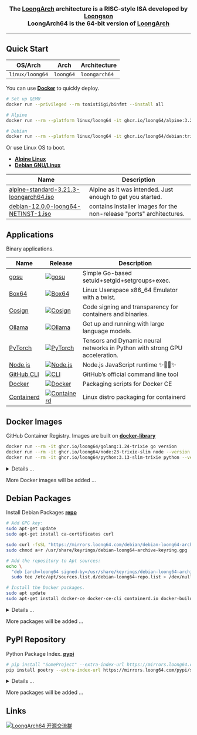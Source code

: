 <h3 align="center">The <a href="https://wiki.debian.org/LoongArch">LoongArch</a> architecture is a RISC-style ISA developed by <a href="https://www.loongson.cn/">Loongson</a> <br> LoongArch64 is the 64-bit version of <a href="https://wiki.debian.org/LoongArch">LoongArch</a></h3>

------------------------------

## Quick Start

| OS/Arch         | Arch      | Architecture   |
| --------------- | --------- | -------------- |
| `linux/loong64` | `loong64` | `loongarch64`  |

You can use **[Docker](https://docs.docker.com/get-started/get-docker/)** to quickly deploy.

```bash
# Set up QEMU
docker run --privileged --rm tonistiigi/binfmt --install all

# Alpine
docker run --rm --platform linux/loong64 -it ghcr.io/loong64/alpine:3.21 sh

# Debian
docker run --rm --platform linux/loong64 -it ghcr.io/loong64/debian:trixie-slim bash
```

Or use Linux OS to boot.

- **[Alpine Linux](https://www.alpinelinux.org/downloads/)** 
- **[Debian GNU/Linux](https://cdimage.debian.org/cdimage/ports/snapshots/2025-04-01/)** 

| Name                                                                                                                                              | Description                                                          |
| ------------------------------------------------------------------------------------------------------------------------------------------------- | -------------------------------------------------------------------- |
| [alpine-standard-3.21.3-loongarch64.iso](https://dl-cdn.alpinelinux.org/alpine/v3.21/releases/loongarch64/alpine-standard-3.21.3-loongarch64.iso) | Alpine as it was intended. Just enough to get you started.           |
| [debian-12.0.0-loong64-NETINST-1.iso](https://cdimage.debian.org/cdimage/ports/snapshots/2025-04-01/debian-12.0.0-loong64-NETINST-1.iso)          | contains installer images for the non-release "ports" architectures. |

## Applications

Binary applications.

| Name                                                                   | Release                                                                                                                                                            | Description                                                                 |
| ---------------------------------------------------------------------- | ------------------------------------------------------------------------------------------------------------------------------------------------------------------ | --------------------------------------------------------------------------- |
| [gosu](https://github.com/tianon/gosu)                                 | <a href="https://github.com/loong64/gosu"><img alt="gosu" src="https://img.shields.io/github/release/loong64/gosu.svg"/></a>                                       | Simple Go-based setuid+setgid+setgroups+exec.                               |
| [Box64](https://github.com/loong64/box64)                              | <a href="https://github.com/loong64/box64"><img alt="Box64" src="https://img.shields.io/github/release/loong64/box64.svg"/></a>                                    | Linux Userspace x86_64 Emulator with a twist.                               |
| [Cosign](https://github.com/loong64/cosign)                            | <a href="https://github.com/loong64/cosign"><img alt="Cosign" src="https://img.shields.io/github/release/loong64/cosign.svg"/></a>                                 | Code signing and transparency for containers and binaries.                  |
| [Ollama](https://github.com/loong64/ollama)                            | <a href="https://github.com/loong64/ollama"><img alt="Ollama" src="https://img.shields.io/github/release/loong64/ollama.svg"/></a>                                 | Get up and running with large language models.                              |
| [PyTorch](https://github.com/loong64/pytorch)                          | <a href="https://github.com/loong64/pytorch"><img alt="PyTorch" src="https://img.shields.io/github/release/loong64/pytorch.svg"/></a>                              | Tensors and Dynamic neural networks in Python with strong GPU acceleration. |
| [Node.js](https://github.com/loong64/node/releases)                    | <a href="https://github.com/loong64/node/releases"><img alt="Node.js" src="https://img.shields.io/github/release/loong64/node.svg"/></a>                           | Node.js JavaScript runtime ✨🐢🚀✨                                       |
| [GitHub CLI](https://github.com/loong64/cli)                           | <a href="https://github.com/loong64/cli"><img alt="CLI" src="https://img.shields.io/github/release/loong64/cli.svg"/></a>                                          | GitHub’s official command line tool                                         |
| [Docker](https://github.com/loong64/docker-ce-packaging/releases)      | <a href="https://github.com/loong64/docker-ce-packaging"><img alt="Docker" src="https://img.shields.io/github/release/loong64/docker-ce-packaging.svg"/></a>       | Packaging scripts for Docker CE                                             |
| [Containerd](https://github.com/loong64/containerd-packaging/releases) | <a href="https://github.com/loong64/containerd-packaging"><img alt="Containerd" src="https://img.shields.io/github/release/loong64/containerd-packaging.svg"/></a> | Linux distro packaging for containerd                                       |

## Docker Images

GitHub Container Registry. Images are built on **[docker-library](https://github.com/loong64/docker-library)**

```sh
docker run --rm -it ghcr.io/loong64/golang:1.24-trixie go version
docker run --rm -it ghcr.io/loong64/node:23-trixie-slim node --version
docker run --rm -it ghcr.io/loong64/python:3.13-slim-trixie python --version
```

<details>

<summary>Details ...</summary>

----

| Name                                                                                      | Tag                | Pull Command                                             |
| ----------------------------------------------------------------------------------------- | ------------------ | -------------------------------------------------------- |
| [alpine](https://github.com/loong64/docker-debian-build/pkgs/container/alpine)            | `3.21`             | `docker pull ghcr.io/loong64/alpine:3.21`                |
| [debian](https://github.com/loong64/docker-debian-build/pkgs/container/debian)            | `trixie`           | `docker pull ghcr.io/loong64/debian:trixie`              |
| [debian](https://github.com/loong64/docker-debian-build/pkgs/container/debian)            | `trixie-slim`      | `docker pull ghcr.io/loong64/debian:trixie-slim`         |
| [buildpack-deps](https://github.com/loong64/docker-library/pkgs/container/buildpack-deps) | `trixie`           | `docker pull ghcr.io/loong64/buildpack-deps:trixie`      |
| [buildpack-deps](https://github.com/loong64/docker-library/pkgs/container/buildpack-deps) | `trixie-scm`       | `docker pull ghcr.io/loong64/buildpack-deps:trixie-scm`  |
| [buildpack-deps](https://github.com/loong64/docker-library/pkgs/container/buildpack-deps) | `trixie-curl`      | `docker pull ghcr.io/loong64/buildpack-deps:trixie-curl` |
| [golang](https://github.com/loong64/docker-library/pkgs/container/golang)                 | `1.23-alpine`      | `docker pull ghcr.io/loong64/golang:1.23-alpine`         |
| [golang](https://github.com/loong64/docker-library/pkgs/container/golang)                 | `1.23-trixie`      | `docker pull ghcr.io/loong64/golang:1.23-trixie`         |
| [golang](https://github.com/loong64/docker-library/pkgs/container/golang)                 | `1.24-alpine`      | `docker pull ghcr.io/loong64/golang:1.24-alpine`         |
| [golang](https://github.com/loong64/docker-library/pkgs/container/golang)                 | `1.24-trixie`      | `docker pull ghcr.io/loong64/golang:1.24-trixie`         |
| [node](https://github.com/loong64/docker-library/pkgs/container/node)                     | `18-alpine`        | `docker pull ghcr.io/loong64/node:18-alpine`             |
| [node](https://github.com/loong64/docker-library/pkgs/container/node)                     | `18-trixie`        | `docker pull ghcr.io/loong64/node:18-trixie`             |
| [node](https://github.com/loong64/docker-library/pkgs/container/node)                     | `18-trixie-slim`   | `docker pull ghcr.io/loong64/node:18-trixie-slim`        |
| [node](https://github.com/loong64/docker-library/pkgs/container/node)                     | `20-alpine`        | `docker pull ghcr.io/loong64/node:20-alpine`             |
| [node](https://github.com/loong64/docker-library/pkgs/container/node)                     | `20-trixie`        | `docker pull ghcr.io/loong64/node:20-trixie`             |
| [node](https://github.com/loong64/docker-library/pkgs/container/node)                     | `20-trixie-slim`   | `docker pull ghcr.io/loong64/node:20-trixie-slim`        |
| [node](https://github.com/loong64/docker-library/pkgs/container/node)                     | `22-alpine`        | `docker pull ghcr.io/loong64/node:22-alpine`             |
| [node](https://github.com/loong64/docker-library/pkgs/container/node)                     | `22-trixie`        | `docker pull ghcr.io/loong64/node:22-trixie`             |
| [node](https://github.com/loong64/docker-library/pkgs/container/node)                     | `22-trixie-slim`   | `docker pull ghcr.io/loong64/node:22-trixie-slim`        |
| [node](https://github.com/loong64/docker-library/pkgs/container/node)                     | `23-alpine`        | `docker pull ghcr.io/loong64/node:23-alpine`             |
| [node](https://github.com/loong64/docker-library/pkgs/container/node)                     | `23-trixie`        | `docker pull ghcr.io/loong64/node:23-trixie`             |
| [node](https://github.com/loong64/docker-library/pkgs/container/node)                     | `23-trixie-slim`   | `docker pull ghcr.io/loong64/node:23-trixie-slim`        |
| [python](https://github.com/loong64/docker-library/pkgs/container/python)                 | `3.9-alpine`       | `docker pull ghcr.io/loong64/python:3.9-alpine`          |
| [python](https://github.com/loong64/docker-library/pkgs/container/python)                 | `3.9-trixie`       | `docker pull ghcr.io/loong64/python:3.9-trixie`          |
| [python](https://github.com/loong64/docker-library/pkgs/container/python)                 | `3.9-slim-trixie`  | `docker pull ghcr.io/loong64/python:3.9-slim-trixie`     |
| [python](https://github.com/loong64/docker-library/pkgs/container/python)                 | `3.10-alpine`      | `docker pull ghcr.io/loong64/python:3.10-alpine`         |
| [python](https://github.com/loong64/docker-library/pkgs/container/python)                 | `3.10-trixie`      | `docker pull ghcr.io/loong64/python:3.10-trixie`         |
| [python](https://github.com/loong64/docker-library/pkgs/container/python)                 | `3.10-slim-trixie` | `docker pull ghcr.io/loong64/python:3.10-slim-trixie`    |
| [python](https://github.com/loong64/docker-library/pkgs/container/python)                 | `3.11-alpine`      | `docker pull ghcr.io/loong64/python:3.11-alpine`         |
| [python](https://github.com/loong64/docker-library/pkgs/container/python)                 | `3.11-trixie`      | `docker pull ghcr.io/loong64/python:3.11-trixie`         |
| [python](https://github.com/loong64/docker-library/pkgs/container/python)                 | `3.11-slim-trixie` | `docker pull ghcr.io/loong64/python:3.11-slim-trixie`    |
| [python](https://github.com/loong64/docker-library/pkgs/container/python)                 | `3.12-alpine`      | `docker pull ghcr.io/loong64/python:3.12-alpine`         |
| [python](https://github.com/loong64/docker-library/pkgs/container/python)                 | `3.12-trixie`      | `docker pull ghcr.io/loong64/python:3.12-trixie`         |
| [python](https://github.com/loong64/docker-library/pkgs/container/python)                 | `3.12-slim-trixie` | `docker pull ghcr.io/loong64/python:3.12-slim-trixie`    |
| [python](https://github.com/loong64/docker-library/pkgs/container/python)                 | `3.13-alpine`      | `docker pull ghcr.io/loong64/python:3.13-alpine`         |
| [python](https://github.com/loong64/docker-library/pkgs/container/python)                 | `3.13-trixie`      | `docker pull ghcr.io/loong64/python:3.13-trixie`         |
| [python](https://github.com/loong64/docker-library/pkgs/container/python)                 | `3.13-slim-trixie` | `docker pull ghcr.io/loong64/python:3.13-slim-trixie`    |
| [redis](https://github.com/loong64/docker-library/pkgs/container/redis)                   | `7.2-alpine`       | `docker pull ghcr.io/loong64/redis:7.2-alpine`           |
| [redis](https://github.com/loong64/docker-library/pkgs/container/redis)                   | `7.2-trixie`       | `docker pull ghcr.io/loong64/redis:7.2-trixie`           |
| [redis](https://github.com/loong64/docker-library/pkgs/container/redis)                   | `7.4-alpine`       | `docker pull ghcr.io/loong64/redis:7.4-alpine`           |
| [redis](https://github.com/loong64/docker-library/pkgs/container/redis)                   | `7.4-trixie`       | `docker pull ghcr.io/loong64/redis:7.4-trixie`           |
| [postgres](https://github.com/loong64/docker-library/pkgs/container/postgres)             | `13-alpine`        | `docker pull ghcr.io/loong64/postgres:13-alpine`         |
| [postgres](https://github.com/loong64/docker-library/pkgs/container/postgres)             | `13-trixie`        | `docker pull ghcr.io/loong64/postgres:13-trixie`         |
| [postgres](https://github.com/loong64/docker-library/pkgs/container/postgres)             | `14-alpine`        | `docker pull ghcr.io/loong64/postgres:14-alpine`         |
| [postgres](https://github.com/loong64/docker-library/pkgs/container/postgres)             | `14-trixie`        | `docker pull ghcr.io/loong64/postgres:14-trixie`         |
| [postgres](https://github.com/loong64/docker-library/pkgs/container/postgres)             | `15-alpine`        | `docker pull ghcr.io/loong64/postgres:15-alpine`         |
| [postgres](https://github.com/loong64/docker-library/pkgs/container/postgres)             | `15-trixie`        | `docker pull ghcr.io/loong64/postgres:15-trixie`         |
| [postgres](https://github.com/loong64/docker-library/pkgs/container/postgres)             | `16-alpine`        | `docker pull ghcr.io/loong64/postgres:16-alpine`         |
| [postgres](https://github.com/loong64/docker-library/pkgs/container/postgres)             | `16-trixie`        | `docker pull ghcr.io/loong64/postgres:16-trixie`         |
| [postgres](https://github.com/loong64/docker-library/pkgs/container/postgres)             | `17-alpine`        | `docker pull ghcr.io/loong64/postgres:17-alpine`         |
| [postgres](https://github.com/loong64/docker-library/pkgs/container/postgres)             | `17-trixie`        | `docker pull ghcr.io/loong64/postgres:17-trixie`         |
| [mariadb](https://github.com/loong64/docker-library/pkgs/container/mariadb)               | `11.4`             | `docker pull ghcr.io/loong64/mariadb:11.4`               |
| [mariadb](https://github.com/loong64/docker-library/pkgs/container/mariadb)               | `11.4-trixie`      | `docker pull ghcr.io/loong64/mariadb:11.4-trixie`        |
| [mariadb](https://github.com/loong64/docker-library/pkgs/container/mariadb)               | `11.8-rc`          | `docker pull ghcr.io/loong64/mariadb:11.8-rc`            |
| [mariadb](https://github.com/loong64/docker-library/pkgs/container/mariadb)               | `11.8-trixie-rc`   | `docker pull ghcr.io/loong64/mariadb:11.8-trixie-rc`     |
| [nginx](https://github.com/loong64/docker-library/pkgs/container/nginx)                   | `1.26-alpine`      | `docker pull ghcr.io/loong64/nginx:1.26-alpine`          |
| [nginx](https://github.com/loong64/docker-library/pkgs/container/nginx)                   | `1.26-trixie`      | `docker pull ghcr.io/loong64/nginx:1.26-trixie`          |
| [nginx](https://github.com/loong64/docker-library/pkgs/container/nginx)                   | `1.27-alpine`      | `docker pull ghcr.io/loong64/nginx:1.27-alpine`          |
| [nginx](https://github.com/loong64/docker-library/pkgs/container/nginx)                   | `1.27-trixie`      | `docker pull ghcr.io/loong64/nginx:1.27-trixie`          |

</details>

More Docker images will be added ...

## Debian Packages

Install Debian Packages **[repo](https://github.com/loong64/repo)**

```sh
# Add GPG key:
sudo apt-get update
sudo apt-get install ca-certificates curl

sudo curl -fsSL "https://mirrors.loong64.com/debian/debian-loong64-archive-keyring.gpg" -o /usr/share/keyrings/debian-loong64-archive-keyring.gpg
sudo chmod a+r /usr/share/keyrings/debian-loong64-archive-keyring.gpg

# Add the repository to Apt sources:
echo \
  "deb [arch=loong64 signed-by=/usr/share/keyrings/debian-loong64-archive-keyring.gpg] https://mirrors.loong64.com/debian trixie main" | \
  sudo tee /etc/apt/sources.list.d/debian-loong64-repo.list > /dev/null

# Install the Docker packages.
sudo apt update
sudo apt-get install docker-ce docker-ce-cli containerd.io docker-buildx-plugin docker-compose-plugin
```

<details>

<summary>Details ...</summary>

----
Package List

- https://mirrors.loong64.com/debian
- https://loong64.github.io/repo/debian

| Package Name              | Install Command                              | Description                                    |
| ------------------------- | -------------------------------------------- | ---------------------------------------------- |
| gh                        | `sudo apt install gh`                        | GitHub's official command line tool            |
| box64                     | `sudo apt install box64`                     | Linux Userspace x86_64 Emulator with a twist.  |
| containerd.io             | `sudo apt install containerd.io`             | An open and reliable container runtime         |
| docker-buildx-plugin      | `sudo apt install docker-buildx-plugin`      | Docker Buildx CLI plugin                       |
| docker-ce                 | `sudo apt install docker-ce`                 | Docker Engine                                  |
| docker-ce-cli             | `sudo apt install docker-ce-cli`             | Docker CLI                                     |
| docker-ce-rootless-extras | `sudo apt install docker-ce-rootless-extras` | Rootless support for Docker                    |
| docker-compose-plugin     | `sudo apt install docker-compose-plugin`     | Docker Compose (V2) plugin for the Docker CLI  |

</details>

More packages will be added ...

## PyPI Repository

Python Package Index. **[pypi](https://gitlab.com/loong64/pypi/-/packages/)**

```sh
# pip install "SomeProject" --extra-index-url https://mirrors.loong64.com/pypi/simple
pip install poetry --extra-index-url https://mirrors.loong64.com/pypi/simple
```

<details>

<summary>Details ...</summary>

----
The Python Package Index

- https://mirrors.loong64.com/pypi/simple
- https://gitlab.com/api/v4/projects/65746188/packages/pypi/simple

| Name                 | Install Command                                                             |
| -------------------- | --------------------------------------------------------------------------- |
| aiohttp              | pip install aiohttp -i https://mirrors.loong64.com/pypi/simple              |
| argon2-cffi-bindings | pip install argon2-cffi-bindings -i https://mirrors.loong64.com/pypi/simple |
| auditwheel           | pip install auditwheel -i https://mirrors.loong64.com/pypi/simple           |
| bcrypt               | pip install bcrypt -i https://mirrors.loong64.com/pypi/simple               |
| cffi                 | pip install cffi -i https://mirrors.loong64.com/pypi/simple                 |
| cmake                | pip install cmake -i https://mirrors.loong64.com/pypi/simple                |
| contourpy            | pip install contourpy -i https://mirrors.loong64.com/pypi/simple            |
| cryptography         | pip install cryptography -i https://mirrors.loong64.com/pypi/simple         |
| gevent               | pip install gevent -i https://mirrors.loong64.com/pypi/simple               |
| ephem                | pip install ephem -i https://mirrors.loong64.com/pypi/simple                |
| greenlet             | pip install greenlet -i https://mirrors.loong64.com/pypi/simple             |
| h5py                 | pip install h5py -i https://mirrors.loong64.com/pypi/simple                 |
| grpcio               | pip install grpcio -i https://mirrors.loong64.com/pypi/simple               |
| jiter                | pip install jiter -i https://mirrors.loong64.com/pypi/simple                |
| lxml                 | pip install lxml -i https://mirrors.loong64.com/pypi/simple                 |
| MarkupSafe           | pip install MarkupSafe -i https://mirrors.loong64.com/pypi/simple           |
| matplotlib           | pip install matplotlib -i https://mirrors.loong64.com/pypi/simple           |
| maxminddb            | pip install maxminddb -i https://mirrors.loong64.com/pypi/simple            |
| maturin              | pip install maturin -i https://mirrors.loong64.com/pypi/simple              |
| msgpack              | pip install msgpack -i https://mirrors.loong64.com/pypi/simple              |
| netifaces            | pip install netifaces -i https://mirrors.loong64.com/pypi/simple            |
| nh3                  | pip install nh3 -i https://mirrors.loong64.com/pypi/simple                  |
| ninja                | pip install ninja -i https://mirrors.loong64.com/pypi/simple                |
| numpy                | pip install numpy -i https://mirrors.loong64.com/pypi/simple                |
| mysqlclient          | pip install mysqlclient -i https://mirrors.loong64.com/pypi/simple          |
| torch                | pip install torch -i https://mirrors.loong64.com/pypi/simple                |
| onnx                 | pip install onnx -i https://mirrors.loong64.com/pypi/simple                 |
| opencv-python        | pip install opencv-python -i https://mirrors.loong64.com/pypi/simple        |
| optree               | pip install optree -i https://mirrors.loong64.com/pypi/simple               |
| oracledb             | pip install oracledb -i https://mirrors.loong64.com/pypi/simple             |
| pandas               | pip install pandas -i https://mirrors.loong64.com/pypi/simple               |
| patchelf             | pip install patchelf  -i https://mirrors.loong64.com/pypi/simple            |
| pillow               | pip install pillow -i https://mirrors.loong64.com/pypi/simple               |
| psutil               | pip install psutil -i https://mirrors.loong64.com/pypi/simple               |
| psycopg2-binary      | pip install psycopg2-binary -i https://mirrors.loong64.com/pypi/simple      |
| pycryptodome         | pip install pycryptodome -i https://mirrors.loong64.com/pypi/simple         |
| pycryptodomex        | pip install pycryptodomex -i https://mirrors.loong64.com/pypi/simple        |
| pydantic-core        | pip install pydantic-core -i https://mirrors.loong64.com/pypi/simple        |
| pymongo              | pip install pymongo -i https://mirrors.loong64.com/pypi/simple              |
| PyNaCl               | pip install PyNaCl -i https://mirrors.loong64.com/pypi/simple               |
| PyYAML               | pip install PyYAML -i https://mirrors.loong64.com/pypi/simple               |
| pyzmq                | pip install pyzmq -i https://mirrors.loong64.com/pypi/simple                |
| scipy-openblas32     | pip install scipy-openblas32 -i https://mirrors.loong64.com/pypi/simple     |
| scipy-openblas64     | pip install scipy-openblas64 -i https://mirrors.loong64.com/pypi/simple     |
| sentencepiece        | pip install sentencepiece -i https://mirrors.loong64.com/pypi/simple        |
| swig                 | pip install swig -i https://mirrors.loong64.com/pypi/simple                 |
| tornado              | pip install tornado -i https://mirrors.loong64.com/pypi/simple              |
| xmlsec               | pip install xmlsec -i https://mirrors.loong64.com/pypi/simple               |
| uv                   | pip install uv -i https://mirrors.loong64.com/pypi/simple                   |
| zope.interface       | pip install zope.interface -i https://mirrors.loong64.com/pypi/simple       |

Built Packages on **[manylinux](https://github.com/loong64/manylinux)**

| Name                                                                                                         | Tag            | Pull Command                                                          |
| ------------------------------------------------------------------------------------------------------------ | -------------- | --------------------------------------------------------------------- |
| [manylinux_2_38_loongarch64](https://github.com/loong64/manylinux/pkgs/container/manylinux_2_38_loongarch64) | `2024.12.31-1` | `docker pull ghcr.io/loong64/manylinux_2_38_loongarch64:2024.12.31-1` |
| [manylinux_2_38_loongarch64](https://github.com/loong64/manylinux/pkgs/container/manylinux_2_38_loongarch64) | `2025.01.07-1` | `docker pull ghcr.io/loong64/manylinux_2_38_loongarch64:2025.01.07-1` |
| [manylinux_2_38_loongarch64](https://github.com/loong64/manylinux/pkgs/container/manylinux_2_38_loongarch64) | `2025.01.16-1` | `docker pull ghcr.io/loong64/manylinux_2_38_loongarch64:2025.01.16-1` |
| [manylinux_2_38_loongarch64](https://github.com/loong64/manylinux/pkgs/container/manylinux_2_38_loongarch64) | `2025.01.19-1` | `docker pull ghcr.io/loong64/manylinux_2_38_loongarch64:2025.01.19-1` |
| [manylinux_2_38_loongarch64](https://github.com/loong64/manylinux/pkgs/container/manylinux_2_38_loongarch64) | `2025.01.20-1` | `docker pull ghcr.io/loong64/manylinux_2_38_loongarch64:2025.01.20-1` |
| [manylinux_2_38_loongarch64](https://github.com/loong64/manylinux/pkgs/container/manylinux_2_38_loongarch64) | `2025.03.05-1` | `docker pull ghcr.io/loong64/manylinux_2_38_loongarch64:2025.03.05-1` |
| [manylinux_2_38_loongarch64](https://github.com/loong64/manylinux/pkgs/container/manylinux_2_38_loongarch64) | `2025.03.19-1` | `docker pull ghcr.io/loong64/manylinux_2_38_loongarch64:2025.03.19-1` |
| [manylinux_2_38_loongarch64](https://github.com/loong64/manylinux/pkgs/container/manylinux_2_38_loongarch64) | `2025.04.03-2` | `docker pull ghcr.io/loong64/manylinux_2_38_loongarch64:2025.04.03-2` |
| [manylinux_2_38_loongarch64](https://github.com/loong64/manylinux/pkgs/container/manylinux_2_38_loongarch64) | `2025.04.04-1` | `docker pull ghcr.io/loong64/manylinux_2_38_loongarch64:2025.04.04-1` |
| [musllinux_1_2_loongarch64](https://github.com/loong64/manylinux/pkgs/container/musllinux_1_2_loongarch64)   | `2025.03.05-1` | `docker pull ghcr.io/loong64/musllinux_1_2_loongarch64:2025.03.05-1`  |
| [musllinux_1_2_loongarch64](https://github.com/loong64/manylinux/pkgs/container/musllinux_1_2_loongarch64)   | `2025.03.19-1` | `docker pull ghcr.io/loong64/musllinux_1_2_loongarch64:2025.03.19-1`  |
| [musllinux_1_2_loongarch64](https://github.com/loong64/manylinux/pkgs/container/musllinux_1_2_loongarch64)   | `2025.04.03-2` | `docker pull ghcr.io/loong64/musllinux_1_2_loongarch64:2025.04.03-2`  |
| [musllinux_1_2_loongarch64](https://github.com/loong64/manylinux/pkgs/container/musllinux_1_2_loongarch64)   | `2025.04.04-1` | `docker pull ghcr.io/loong64/musllinux_1_2_loongarch64:2025.04.04-1`  |

</details>

More packages will be added ...

## Links

<a target="_blank" href="https://qm.qq.com/cgi-bin/qm/qr?k=XZj-dzRYq2BTQ_SulR3VHZ0dLO1XI7ek&jump_from=webapi&authKey=+DqUmM7wBsAOTWNI6+zu0ZCyIgav4WUu4evgRJAqvakDOr9iB4paFolaE0fWDiq2"><img border="0" src="https://pub.idqqimg.com/wpa/images/group.png" alt="LoongArch64 开源交流群" title="LoongArch64 开源交流群"></a>